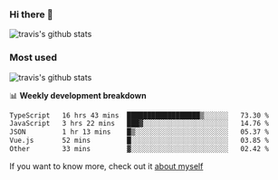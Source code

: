 ### Hi there 👋

<!--
**HondryTravis/HondryTravis** is a ✨ _special_ ✨ repository because its `README.md` (this file) appears on your GitHub profile.

Here are some ideas to get you started:

- 🔭 I’m currently working on ...
- 🌱 I’m currently learning ...
- 👯 I’m looking to collaborate on ...
- 🤔 I’m looking for help with ...
- 💬 Ask me about ...
- 📫 How to reach me: ...
- 😄 Pronouns: ...
- ⚡ Fun fact: ...
-->

![travis's github stats](https://github-readme-stats.vercel.app/api?username=HondryTravis&hide=stars)
### Most used
![travis's github stats](https://github-readme-stats.anuraghazra1.vercel.app/api/top-langs/?username=HondryTravis&layout=compact&hide_title=true)

📊 **Weekly development breakdown**

<!--START_SECTION:waka-->

```txt
TypeScript   16 hrs 43 mins  ██████████████████▒░░░░░░   73.30 %
JavaScript   3 hrs 22 mins   ███▓░░░░░░░░░░░░░░░░░░░░░   14.76 %
JSON         1 hr 13 mins    █▒░░░░░░░░░░░░░░░░░░░░░░░   05.37 %
Vue.js       52 mins         █░░░░░░░░░░░░░░░░░░░░░░░░   03.85 %
Other        33 mins         ▓░░░░░░░░░░░░░░░░░░░░░░░░   02.42 %
```

<!--END_SECTION:waka-->

If you want to know more, check out it [about myself](https://hondrytravis.github.io/)
